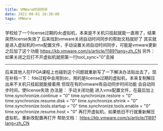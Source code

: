 ```yaml
---
title: VMWare时间同步
date: 2021-08-01 18:30:00
tags: VMWare
---
```

学校给了一个license过期的dc虚拟机，本来是不关机只挂起就能一直用了，结果突然license失效了
后来找到vmware关闭自动时间同步的帮助文档就好了
其实就是进入虚拟机的vmx配置文件，手动设置关闭自动时间同步，可能是vmware更新之后加了这个功能
<https://kb.vmware.com/s/article/1189?lang=zh_CN>
另外：如果关闭之后打不开虚拟机就把第一行tool_sync="0"去掉
***
后来其他人在FPGA课程上也碰到这个问题就重新写了一下解决办法贴出去了。现在补档一下：
fde过程中会用到dc，用的是license过期的虚拟机，本来复制解压出来不关机只挂起就能接着用
但现在有的vmware有自动同步时间功能
会自动同步时间，使license失效
办法是：
手动关闭功能
进入vmx配置文件，在最后加上
time.synchronize.continue = "0"
time.synchronize.restore = "0"
time.synchronize.resume.disk = "0"
time.synchronize.shrink = "0"
time.synchronize.tools.startup = "0"
time.synchronize.tools.enable = "0"
time.synchronize.resume.host = "0"
再打开虚拟机，如果依旧不行就重新解压虚拟机，重新改配置再打开
帮助文档：
<https://kb.vmware.com/s/article/1189?lang=zh_CN>

